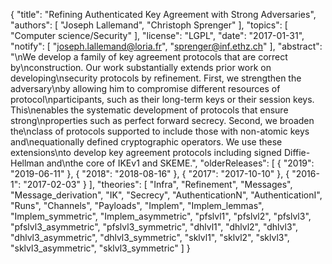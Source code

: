 {
    "title": "Refining Authenticated Key Agreement with Strong Adversaries",
    "authors": [
        "Joseph Lallemand",
        "Christoph Sprenger"
    ],
    "topics": [
        "Computer science/Security"
    ],
    "license": "LGPL",
    "date": "2017-01-31",
    "notify": [
        "joseph.lallemand@loria.fr",
        "sprenger@inf.ethz.ch"
    ],
    "abstract": "\nWe develop a family of key agreement protocols that are correct by\nconstruction. Our work substantially extends prior work on developing\nsecurity protocols by refinement. First, we strengthen the adversary\nby allowing him to compromise different resources of protocol\nparticipants, such as their long-term keys or their session keys. This\nenables the systematic development of protocols that ensure strong\nproperties such as perfect forward secrecy. Second, we broaden the\nclass of protocols supported to include those with non-atomic keys and\nequationally defined cryptographic operators. We use these extensions\nto develop key agreement protocols including signed Diffie-Hellman and\nthe core of IKEv1 and SKEME.",
    "olderReleases": [
        {
            "2019": "2019-06-11"
        },
        {
            "2018": "2018-08-16"
        },
        {
            "2017": "2017-10-10"
        },
        {
            "2016-1": "2017-02-03"
        }
    ],
    "theories": [
        "Infra",
        "Refinement",
        "Messages",
        "Message_derivation",
        "IK",
        "Secrecy",
        "AuthenticationN",
        "AuthenticationI",
        "Runs",
        "Channels",
        "Payloads",
        "Implem",
        "Implem_lemmas",
        "Implem_symmetric",
        "Implem_asymmetric",
        "pfslvl1",
        "pfslvl2",
        "pfslvl3",
        "pfslvl3_asymmetric",
        "pfslvl3_symmetric",
        "dhlvl1",
        "dhlvl2",
        "dhlvl3",
        "dhlvl3_asymmetric",
        "dhlvl3_symmetric",
        "sklvl1",
        "sklvl2",
        "sklvl3",
        "sklvl3_asymmetric",
        "sklvl3_symmetric"
    ]
}